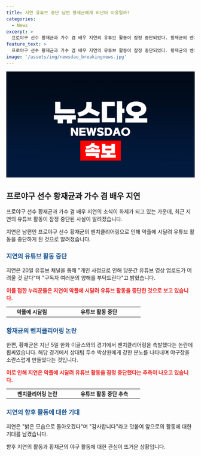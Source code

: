 ```yaml
---
title: 지연 유튜브 중단 남편 황재균에게 비난이 이유일까?
categories:
  - News
excerpt: >
  프로야구 선수 황재균과 가수 겸 배우 지연의 유튜브 활동이 잠정 중단되었다. 황재균의 벤치클리어링 후에 지연이 받은 악플과 비난댓글에 시달려 유튜브 활동이 어려워졌다는 공지가 나왔다. 황재균의 경기 중 분노 표출로 일어난 벤치클리어링 사건이 화제를 모았고, 이에 따른 야구 팬들의 지연을 향한 비난 댓글이 지속적으로 올라오는 상황이다. 지연은 개인 사정으로 활동을 중단했으며 밝은 모습으로 돌아오겠다고 말했다.
feature_text: >
  프로야구 선수 황재균과 가수 겸 배우 지연의 유튜브 활동이 잠정 중단되었다. 황재균의 벤치클리어링 후에 지연이 받은 악플과 비난댓글에 시달려 유튜브 활동이 어려워졌다는 공지가 나왔다. 황재균의 경기 중 분노 표출로 일어난 벤치클리어링 사건이 화제를 모았고, 이에 따른 야구 팬들의 지연을 향한 비난 댓글이 지속적으로 올라오는 상황이다. 지연은 개인 사정으로 활동을 중단했으며 밝은 모습으로 돌아오겠다고 말했다.
image: '/assets/img/newsdao_breakingnews.jpg'
---
```


<p><img src="/assets/img/newsdao_breakingnews.jpg" alt="koreaapp 속보" /></p>

<h2 data-ke-size="size26">프로야구 선수 황재균과 가수 겸 배우 지연</h2>

<p data-ke-size="size16">프로야구 선수 황재균과 가수 겸 배우 지연의 소식이 화제가 되고 있는 가운데, 최근 지연의 유튜브 활동이 잠정 중단된 사실이 알려졌습니다.</p>

<p data-ke-size="size16">지연은 남편인 프로야구 선수 황재균의 벤치클리어링으로 인해 악플에 시달려 유튜브 활동을 중단하게 된 것으로 알려졌습니다.</p>

<h3><b><span style="color: #1a5490;">지연의 유튜브 활동 중단</span></b></h3>

<p data-ke-size="size16">지연은 20일 유튜브 채널을 통해 "개인 사정으로 인해 당분간 유튜브 영상 업로드가 어려울 것 같다"며 "구독자 여러분의 양해를 부탁드린다"고 밝혔습니다.</p>

<p data-ke-size="size16"><b><span style="color: #ee2323;">이를 접한 누리꾼들은 지연이 악플에 시달려 유튜브 활동을 중단한 것으로 보고 있습니다.</span></b></p>

<table>
    <colgroup><col width="136">
    <col width="223"></colgroup>
    <tbody>
        <tr>
            <td style="text-align: center; height: 17px;"><b>악플에 시달림</b></td>
            <td style="text-align: center; height: 17px;"><b>유튜브 활동 중단</b></td>
        </tr>
    </tbody>
</table>

<h3><b><span style="color: #1a5490;">황재균의 벤치클리어링 논란</span></b></h3>

<p data-ke-size="size16">한편, 황재균은 지난 5일 한화 이글스와의 경기에서 벤치클리어링을 촉발했다는 논란에 휩싸였습니다. 해당 경기에서 상대팀 투수 박상원에게 강한 분노를 나타내며 야구장을 소란스럽게 만들었다는 것입니다.</p>

<p data-ke-size="size16"><b><span style="color: #ee2323;">이로 인해 지연은 악플에 시달려 유튜브 활동을 잠정 중단했다는 추측이 나오고 있습니다.</span></b></p>

<table>
    <colgroup><col width="166">
    <col width="192"></colgroup>
    <tbody>
        <tr>
            <td style="text-align: center; height: 17px;"><b>벤치클리어링 논란</b></td>
            <td style="text-align: center; height: 17px;"><b>유튜브 활동 중단 추측</b></td>
        </tr>
    </tbody>
</table>

<h3><b><span style="color: #1a5490;">지연의 향후 활동에 대한 기대</span></b></h3>

<p data-ke-size="size16">지연은 "밝은 모습으로 돌아오겠다"며 "감사합니다"라고 덧붙여 앞으로의 활동에 대한 기대를 남겼습니다.</p>

<p data-ke-size="size16">향후 지연의 활동과 황재균의 야구 활동에 대한 관심이 뜨거운 상황입니다.</p>

